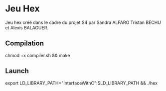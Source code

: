 # Jeu Hex
Jeu hex créé dans le cadre du projet S4 par Sandra ALFARO Tristan BECHU et Alexis BALAGUER.

## Compilation
chmod +x compiler.sh &&
make

## Launch
export LD_LIBRARY_PATH="InterfaceWithC":$LD_LIBRARY_PATH &&
./hex


